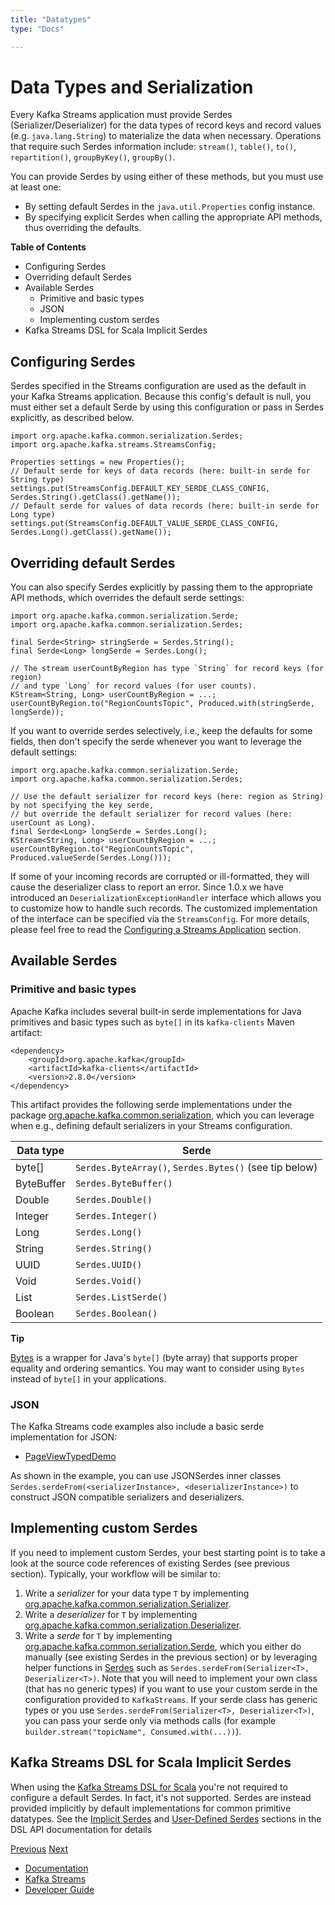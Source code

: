 ```yaml
---
title: "Datatypes"
type: "Docs"

---
```


# Data Types and Serialization

Every Kafka Streams application must provide Serdes (Serializer/Deserializer) for the data types of record keys and record values (e.g. `java.lang.String`) to materialize the data when necessary. Operations that require such Serdes information include: `stream()`, `table()`, `to()`, `repartition()`, `groupByKey()`, `groupBy()`.

You can provide Serdes by using either of these methods, but you must use at least one:

  * By setting default Serdes in the `java.util.Properties` config instance.
  * By specifying explicit Serdes when calling the appropriate API methods, thus overriding the defaults.



**Table of Contents**

  * Configuring Serdes
  * Overriding default Serdes
  * Available Serdes
    * Primitive and basic types
    * JSON
    * Implementing custom serdes
  * Kafka Streams DSL for Scala Implicit Serdes



## Configuring Serdes

Serdes specified in the Streams configuration are used as the default in your Kafka Streams application. Because this config's default is null, you must either set a default Serde by using this configuration or pass in Serdes explicitly, as described below.
    
    
    import org.apache.kafka.common.serialization.Serdes;
    import org.apache.kafka.streams.StreamsConfig;
    
    Properties settings = new Properties();
    // Default serde for keys of data records (here: built-in serde for String type)
    settings.put(StreamsConfig.DEFAULT_KEY_SERDE_CLASS_CONFIG, Serdes.String().getClass().getName());
    // Default serde for values of data records (here: built-in serde for Long type)
    settings.put(StreamsConfig.DEFAULT_VALUE_SERDE_CLASS_CONFIG, Serdes.Long().getClass().getName());

## Overriding default Serdes

You can also specify Serdes explicitly by passing them to the appropriate API methods, which overrides the default serde settings:
    
    
    import org.apache.kafka.common.serialization.Serde;
    import org.apache.kafka.common.serialization.Serdes;
    
    final Serde<String> stringSerde = Serdes.String();
    final Serde<Long> longSerde = Serdes.Long();
    
    // The stream userCountByRegion has type `String` for record keys (for region)
    // and type `Long` for record values (for user counts).
    KStream<String, Long> userCountByRegion = ...;
    userCountByRegion.to("RegionCountsTopic", Produced.with(stringSerde, longSerde));

If you want to override serdes selectively, i.e., keep the defaults for some fields, then don't specify the serde whenever you want to leverage the default settings:
    
    
    import org.apache.kafka.common.serialization.Serde;
    import org.apache.kafka.common.serialization.Serdes;
    
    // Use the default serializer for record keys (here: region as String) by not specifying the key serde,
    // but override the default serializer for record values (here: userCount as Long).
    final Serde<Long> longSerde = Serdes.Long();
    KStream<String, Long> userCountByRegion = ...;
    userCountByRegion.to("RegionCountsTopic", Produced.valueSerde(Serdes.Long()));

If some of your incoming records are corrupted or ill-formatted, they will cause the deserializer class to report an error. Since 1.0.x we have introduced an `DeserializationExceptionHandler` interface which allows you to customize how to handle such records. The customized implementation of the interface can be specified via the `StreamsConfig`. For more details, please feel free to read the [Configuring a Streams Application](config-streams.html#default-deserialization-exception-handler) section. 

## Available Serdes

### Primitive and basic types

Apache Kafka includes several built-in serde implementations for Java primitives and basic types such as `byte[]` in its `kafka-clients` Maven artifact:
    
    
    <dependency>
        <groupId>org.apache.kafka</groupId>
        <artifactId>kafka-clients</artifactId>
        <version>2.8.0</version>
    </dependency>

This artifact provides the following serde implementations under the package [org.apache.kafka.common.serialization](https://github.com/apache/kafka/blob/3.9/clients/src/main/java/org/apache/kafka/common/serialization), which you can leverage when e.g., defining default serializers in your Streams configuration.

Data type | Serde  
---|---  
byte[] | `Serdes.ByteArray()`, `Serdes.Bytes()` (see tip below)  
ByteBuffer | `Serdes.ByteBuffer()`  
Double | `Serdes.Double()`  
Integer | `Serdes.Integer()`  
Long | `Serdes.Long()`  
String | `Serdes.String()`  
UUID | `Serdes.UUID()`  
Void | `Serdes.Void()`  
List | `Serdes.ListSerde()`  
Boolean | `Serdes.Boolean()`  
  
**Tip**

[Bytes](https://github.com/apache/kafka/blob/3.9/clients/src/main/java/org/apache/kafka/common/utils/Bytes.java) is a wrapper for Java's `byte[]` (byte array) that supports proper equality and ordering semantics. You may want to consider using `Bytes` instead of `byte[]` in your applications.

### JSON

The Kafka Streams code examples also include a basic serde implementation for JSON:

  * [PageViewTypedDemo](https://github.com/apache/kafka/blob/3.9/streams/examples/src/main/java/org/apache/kafka/streams/examples/pageview/PageViewTypedDemo.java#L83)



As shown in the example, you can use JSONSerdes inner classes `Serdes.serdeFrom(<serializerInstance>, <deserializerInstance>)` to construct JSON compatible serializers and deserializers. 

## Implementing custom Serdes

If you need to implement custom Serdes, your best starting point is to take a look at the source code references of existing Serdes (see previous section). Typically, your workflow will be similar to:

  1. Write a _serializer_ for your data type `T` by implementing [org.apache.kafka.common.serialization.Serializer](https://github.com/apache/kafka/blob/3.9/clients/src/main/java/org/apache/kafka/common/serialization/Serializer.java).
  2. Write a _deserializer_ for `T` by implementing [org.apache.kafka.common.serialization.Deserializer](https://github.com/apache/kafka/blob/3.9/clients/src/main/java/org/apache/kafka/common/serialization/Deserializer.java).
  3. Write a _serde_ for `T` by implementing [org.apache.kafka.common.serialization.Serde](https://github.com/apache/kafka/blob/3.9/clients/src/main/java/org/apache/kafka/common/serialization/Serde.java), which you either do manually (see existing Serdes in the previous section) or by leveraging helper functions in [Serdes](https://github.com/apache/kafka/blob/3.9/clients/src/main/java/org/apache/kafka/common/serialization/Serdes.java) such as `Serdes.serdeFrom(Serializer<T>, Deserializer<T>)`. Note that you will need to implement your own class (that has no generic types) if you want to use your custom serde in the configuration provided to `KafkaStreams`. If your serde class has generic types or you use `Serdes.serdeFrom(Serializer<T>, Deserializer<T>)`, you can pass your serde only via methods calls (for example `builder.stream("topicName", Consumed.with(...))`).



## Kafka Streams DSL for Scala Implicit Serdes[](scala-dsl-serdes "Permalink to this headline")

When using the [Kafka Streams DSL for Scala](dsl-api.html#scala-dsl) you're not required to configure a default Serdes. In fact, it's not supported. Serdes are instead provided implicitly by default implementations for common primitive datatypes. See the [Implicit Serdes](dsl-api.html#scala-dsl-implicit-serdes) and [User-Defined Serdes](dsl-api.html#scala-dsl-user-defined-serdes) sections in the DSL API documentation for details

[Previous](/39/documentation/streams/developer-guide/processor-api) [Next](/39/documentation/streams/developer-guide/testing)

  * [Documentation](/documentation)
  * [Kafka Streams](/documentation/streams)
  * [Developer Guide](/documentation/streams/developer-guide/)


